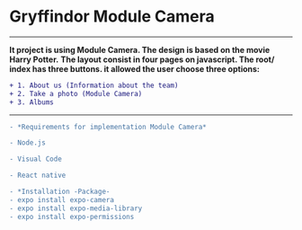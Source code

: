 

# Gryffindor Module Camera

------------------------------------------------------------------------------------------------------------------------------------

**It project is using Module Camera. The design is based on the movie Harry Potter.**
**The layout consist in four pages on javascript. The root/ index has three buttons. it allowed the user choose three options:**
```diff
+ 1. About us (Information about the team)
+ 2. Take a photo (Module Camera)
+ 3. Albums 
```
-------------------------------------------------------------------------------------------------------------------------------------
```diff
- *Requirements for implementation Module Camera*

- Node.js

- Visual Code

- React native

- *Installation -Package-
- expo install expo-camera
- expo install expo-media-library
- expo install expo-permissions

```



